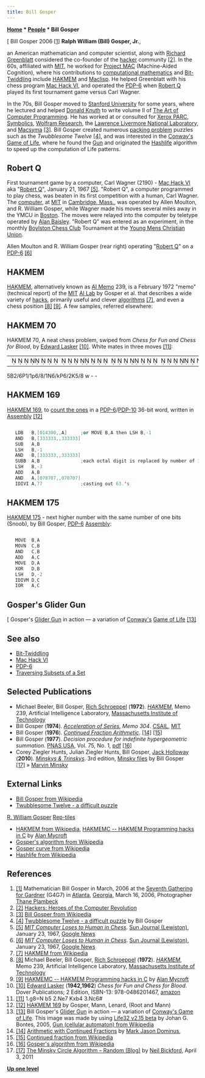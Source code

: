 ```yaml
---
title: Bill Gosper
---
```

**[Home](Home "Home") * [People](People "People") * Bill Gosper**

\[ Bill Gosper 2006 <a id="cite-note-1" href="#cite-ref-1">[1]</a>
**Ralph William (Bill) Gosper, Jr.**,

an American mathematician and computer scientist, along with [Richard Greenblatt](Richard_Greenblatt "Richard Greenblatt") considered the co-founder of the [hacker](https://en.wikipedia.org/wiki/Hacker_culture) community <a id="cite-note-2" href="#cite-ref-2">[2]</a>. In the 60s, affiliated with [MIT](Massachusetts_Institute_of_Technology "Massachusetts Institute of Technology"), he worked for [Project MAC](https://en.wikipedia.org/wiki/Project_MAC%7CProject) (Machine-Aided Cognition), where his contributions to [computational mathematics](https://en.wikipedia.org/wiki/Computational_mathematics) and [Bit-Twiddling](Bit-Twiddling "Bit-Twiddling") include [HAKMEM](#hakmem) and [Maclisp](index.php?title=Lisp&action=edit&redlink=1 "Lisp (page does not exist)"). He helped Greenblatt with his chess program [Mac Hack VI](Mac_Hack "Mac Hack"), and operated the [PDP-6](PDP-6 "PDP-6") when [Robert Q](Mac_Hack#RobertQ "Mac Hack") played its first tournament game versus Carl Wagner.

In the 70s, Bill Gosper moved to [Stanford University](Stanford_University "Stanford University") for some years, where he lectured and helped [Donald Knuth](Donald_Knuth "Donald Knuth") to write volume II of [The Art of Computer Programming](https://en.wikipedia.org/wiki/The_Art_of_Computer_Programming). He has worked at or consulted for [Xerox PARC](https://en.wikipedia.org/wiki/PARC_%28company%29), [Symbolics](https://en.wikipedia.org/wiki/Symbolics), [Wolfram Research](https://en.wikipedia.org/wiki/Wolfram_Research), the [Lawrence Livermore National Laboratory](Lawrence_Livermore_National_Laboratory "Lawrence Livermore National Laboratory"), and [Macsyma](https://en.wikipedia.org/wiki/Macsyma) <a id="cite-note-3" href="#cite-ref-3">[3]</a>. Bill Gosper created numerous [packing problem](https://en.wikipedia.org/wiki/Packing_problem) puzzles such as the *Twubblesome Twelve* <a id="cite-note-4" href="#cite-ref-4">[4]</a>, and was interested in the [Conway's](John_H._Conway "John H. Conway") [Game of Life](https://en.wikipedia.org/wiki/Conway%27s_Game_of_Life), where he found the [Gun](https://en.wikipedia.org/wiki/Gun_%28cellular_automaton%29%7CGlider) and originated the [Hashlife](https://en.wikipedia.org/wiki/Hashlife) algorithm to speed up the computation of Life patterns.

## Robert Q

First tournament game by a computer, Carl Wagner (2190) - [Mac Hack VI](Mac_Hack "Mac Hack") aka "[Robert Q](Template:Robert_Q "Template:Robert Q")", January 21, 1967 <a id="cite-note-5" href="#cite-ref-5">[5]</a>.
"Robert Q", a computer programmed to play chess, was beaten in its first competition with a human, Carl Wagner. The [computer](PDP-6 "PDP-6"), at [MIT](Massachusetts_Institute_of_Technology "Massachusetts Institute of Technology") in [Cambridge, Mass.](https://en.wikipedia.org/wiki/Cambridge,_Massachusetts), was operated by Allen Moulton, and R. William Gosper, while Wagner made his moves several miles away in the YMCU in [Boston](https://en.wikipedia.org/wiki/Boston). The moves were relayed into the computer by teletype operated by [Alan Baisley](Alan_Baisley "Alan Baisley"). "Robert Q" was entered as an experiment, in the monthly [Boylston Chess Club](http://www.boylstonchessclub.org/) Tournament at the [Young Mens Christian Union](https://en.wikipedia.org/wiki/Boston_Young_Men%27s_Christian_Union).

[](File:RobertQ1967.JPG)
Allen Moulton and R. William Gosper (rear right) operating "[Robert Q](Mac_Hack#RobertQ "Mac Hack")" on a [PDP-6](PDP-6 "PDP-6") <a id="cite-note-6" href="#cite-ref-6">[6]</a>

## HAKMEM

[HAKMEM](https://en.wikipedia.org/wiki/HAKMEM), alternatively known as [AI Memo](https://en.wikipedia.org/wiki/AI_Memo) 239, is a February 1972 "memo" (technical report) of the [MIT](Massachusetts_Institute_of_Technology "Massachusetts Institute of Technology") [AI Lab](https://en.wikipedia.org/wiki/MIT_Computer_Science_and_Artificial_Intelligence_Laboratory) by Gosper et al. that describes a wide variety of [hacks](https://en.wikipedia.org/wiki/Kludge#In_computer_science), primarily useful and clever [algorithms](Algorithms "Algorithms") <a id="cite-note-7" href="#cite-ref-7">[7]</a>, and even a chess position <a id="cite-note-8" href="#cite-ref-8">[8]</a> <a id="cite-note-9" href="#cite-ref-9">[9]</a>. A few samples, referred elsewhere:

## HAKMEM 70

HAKMEM 70, A neat chess problem, swiped from *Chess for Fun and Chess for Blood*, by [Edward Lasker](https://en.wikipedia.org/wiki/Edward_Lasker) <a id="cite-note-10" href="#cite-ref-10">[10]</a>. White mates in three moves <a id="cite-note-11" href="#cite-ref-11">[11]</a>:

|  |
| --- |
|                                                                                               ♗        ♙  ♟               ♘      ♚♙        ♔              |

5B2/6P1/1p6/8/1N6/kP6/2K5/8 w - -

## HAKMEM 169

[HAKMEM 169](Population_Count#HAKMEM169 "Population Count"), to [count the ones](Population_Count "Population Count") in a [PDP-6](PDP-6 "PDP-6")/[PDP-10](PDP-10 "PDP-10") 36-bit word, written in [Assembly](Assembly#HAKMEM169 "Assembly") <a id="cite-note-12" href="#cite-ref-12">[12]</a>

```C++

   LDB   B,[014300,,A]     ;or MOVE B,A then LSH B,-1
   AND   B,[333333,,333333]
   SUB   A,B
   LSH   B,-1
   AND   B,[333333,,333333]
   SUBB  A,B               ;each octal digit is replaced by number of 1's in it
   LSH   B,-3
   ADD   A,B
   AND   A,[070707,,070707]
   IDIVI A,77              ;casting out 63.'s

```

## HAKMEM 175

[HAKMEM 175](Traversing_Subsets_of_a_Set#Snoob "Traversing Subsets of a Set") - next higher number with the same number of one bits (Snoob), by Bill Gosper, [PDP-6](PDP-6 "PDP-6") [Assembly](Assembly "Assembly"):

```C++

   MOVE  B,A
   MOVN  C,B
   AND   C,B
   ADD   A,C
   MOVE  D,A
   XOR   D,B
   LSH   D,-2
   IDIVM D,C
   IOR   A,C

```

## Gosper's Glider Gun

\[
Gosper's [Glider Gun](https://en.wikipedia.org/wiki/Gun_%28cellular_automaton%29) in action — a variation of [Conway's](John_H._Conway "John H. Conway") [Game of Life](https://en.wikipedia.org/wiki/Conway%27s_Game_of_Life) <a id="cite-note-13" href="#cite-ref-13">[13]</a>

## See also

- [Bit-Twiddling](Bit-Twiddling "Bit-Twiddling")
- [Mac Hack VI](Mac_Hack "Mac Hack")
- [PDP-6](PDP-6 "PDP-6")
- [Traversing Subsets of a Set](Traversing_Subsets_of_a_Set "Traversing Subsets of a Set")

## Selected Publications

- Michael Beeler, Bill Gosper, [Rich Schroeppel](https://en.wikipedia.org/wiki/Richard_Schroeppel) (**1972**). *[HAKMEM](https://dspace.mit.edu/handle/1721.1/6086)*, Memo 239, Artificial Intelligence Laboratory, [Massachusetts Institute of Technology](Massachusetts_Institute_of_Technology "Massachusetts Institute of Technology")
- Bill Gosper (**1974**). *[Acceleration of Series](https://dspace.mit.edu/handle/1721.1/6088), Memo 304*. [CSAIL](https://en.wikipedia.org/wiki/MIT_Computer_Science_and_Artificial_Intelligence_Laboratory), [MIT](Massachusetts_Institute_of_Technology "Massachusetts Institute of Technology")
- Bill Gosper (**1976**). *[Continued Fraction Arithmetic](https://perl.plover.com/classes/cftalk/INFO/gosper.txt)*. <a id="cite-note-14" href="#cite-ref-14">[14]</a> <a id="cite-note-15" href="#cite-ref-15">[15]</a>
- Bill Gosper (**1977**). *Decision procedure for indefinite hypergeometric summation*. [PNAS USA](https://en.wikipedia.org/wiki/Proceedings_of_the_National_Academy_of_Sciences_of_the_United_States_of_America), Vol. 75, No. 1, [pdf](http://www.pnas.org/content/75/1/40.full.pdf) <a id="cite-note-16" href="#cite-ref-16">[16]</a>
- Corey Ziegler Hunts, Julian Ziegler Hunts, Bill Gosper, [Jack Holloway](Jack_Holloway "Jack Holloway") (**2010**). *[Minskys & Trinskys](http://www.blurb.com/b/2172660-minskys-trinskys-3rd-edition)*. 3rd edition, [Minsky files](http://gosper.org/Minskys/) by Bill Gosper <a id="cite-note-17" href="#cite-ref-17">[17]</a> » [Marvin Minsky](Marvin_Minsky "Marvin Minsky")

## External Links

- [Bill Gosper from Wikipedia](https://en.wikipedia.org/wiki/Bill_Gosper)
- [Twubblesome Twelve - a difficult puzzle](http://gosper.org/)

[R. William Gosper](http://gosper.org/bill.html)
[Rep-tiles](http://www.tweedledum.com/rwg/)

- [HAKMEM from Wikipedia](https://en.wikipedia.org/wiki/HAKMEM), [HAKMEMC -- HAKMEM Programming hacks in C](http://www.cl.cam.ac.uk/~am21/hakmemc.html) by [Alan Mycroft](http://www.cl.cam.ac.uk/~am21/)
- [Gosper's algorithm from Wikipedia](https://en.wikipedia.org/wiki/Gosper%27s_algorithm)
- [Gosper curve from Wikipedia](https://en.wikipedia.org/wiki/Gosper_curve)
- [Hashlife from Wikipedia](https://en.wikipedia.org/wiki/Hashlife)

## References

1. <a id="cite-ref-1" href="#cite-note-1">[1]</a> Mathematician Bill Gosper in March, 2006 at the [Seventh Gathering for Gardner](http://www.ifp.illinois.edu/~sdickson/G4G7/G4G7_Trip_Report.html) (G4G7) in [Atlanta](https://en.wikipedia.org/wiki/Atlanta), [Georgia](https://en.wikipedia.org/wiki/Georgia_%28U.S._state%29), March 16, 2006, Photographer [Thane Plambeck](http://www.flickr.com/people/thane/)
1. <a id="cite-ref-2" href="#cite-note-2">[2]</a> [Hackers: Heroes of the Computer Revolution](https://en.wikipedia.org/wiki/Hackers:_Heroes_of_the_Computer_Revolution)
1. <a id="cite-ref-3" href="#cite-note-3">[3]</a> [Bill Gosper from Wikipedia](https://en.wikipedia.org/wiki/Bill_Gosper)
1. <a id="cite-ref-4" href="#cite-note-4">[4]</a> [Twubblesome Twelve - a difficult puzzle](http://gosper.org/) by Bill Gosper
1. <a id="cite-ref-5" href="#cite-note-5">[5]</a> *[MIT Computer Loses to Human in Chess](http://news.google.com/newspapers?nid=1928&dat=19670123&id=O2ggAAAAIBAJ&sjid=1GYFAAAAIBAJ&pg=2308,2313204)*. [Sun Journal (Lewiston)](https://en.wikipedia.org/wiki/Sun_Journal_%28Lewiston%29), January 23, 1967, [Google News](https://en.wikipedia.org/wiki/Google_News)
1. <a id="cite-ref-6" href="#cite-note-6">[6]</a> *[MIT Computer Loses to Human in Chess](https://news.google.com/newspapers?nid=1928&dat=19670123&id=O2ggAAAAIBAJ&sjid=1GYFAAAAIBAJ&pg=2308,2313204&hl=en)*. [Sun Journal (Lewiston)](https://en.wikipedia.org/wiki/Sun_Journal_%28Lewiston%29), January 23, 1967, [Google News](https://en.wikipedia.org/wiki/Google_News)
1. <a id="cite-ref-7" href="#cite-note-7">[7]</a> [HAKMEM from Wikipedia](https://en.wikipedia.org/wiki/HAKMEM)
1. <a id="cite-ref-8" href="#cite-note-8">[8]</a> Michael Beeler, Bill Gosper, [Rich Schroeppel](https://en.wikipedia.org/wiki/Richard_Schroeppel) (**1972**). *[HAKMEM](https://dspace.mit.edu/handle/1721.1/6086)*, Memo 239, Artificial Intelligence Laboratory, [Massachusetts Institute of Technology](Massachusetts_Institute_of_Technology "Massachusetts Institute of Technology")
1. <a id="cite-ref-9" href="#cite-note-9">[9]</a> [HAKMEMC -- HAKMEM Programming hacks in C](http://www.cl.cam.ac.uk/~am21/hakmemc.html) by [Alan Mycroft](http://www.cl.cam.ac.uk/~am21/)
1. <a id="cite-ref-10" href="#cite-note-10">[10]</a> [Edward Lasker](https://en.wikipedia.org/wiki/Edward_Lasker) (**1942,1962**) *Chess for Fun and Chess for Blood*. Dover Publications; 2 Edition, ISBN-13: 978-0486201467, [amazon](http://www.amazon.com/Chess-Fun-Blood-Edward-Lasker/dp/0486201465)
1. <a id="cite-ref-11" href="#cite-note-11">[11]</a> 1.g8=N b5 2.Ne7 Kxb4 3.Nc6#
1. <a id="cite-ref-12" href="#cite-note-12">[12]</a> [HAKMEM 169](Population_Count#HAKMEM169 "Population Count") by Gosper, Mann, Lenard, (Root and Mann)
1. <a id="cite-ref-13" href="#cite-note-13">[13]</a> Bill Gosper's [Glider Gun](https://en.wikipedia.org/wiki/Gun_%28cellular_automaton%29) in action — a variation of [Conway's Game of Life](https://en.wikipedia.org/wiki/Conway%27s_Game_of_Life). This image was made by using [Life32 v2.15 beta](http://psoup.math.wisc.edu/Life32.html) by Johan G. Bontes, 2005, [Gun (cellular automaton) from Wikipedia](https://en.wikipedia.org/wiki/Gun_%28cellular_automaton%29)
1. <a id="cite-ref-14" href="#cite-note-14">[14]</a> [Arithmetic with Continued Fractions](https://perl.plover.com/yak/cftalk/) by [Mark Jason Dominus](https://en.wikiquote.org/wiki/Mark_Jason_Dominus),
1. <a id="cite-ref-15" href="#cite-note-15">[15]</a> [Continued fraction from Wikipedia](https://en.wikipedia.org/wiki/Continued_fraction)
1. <a id="cite-ref-16" href="#cite-note-16">[16]</a> [Gosper's algorithm from Wikipedia](https://en.wikipedia.org/wiki/Gosper%27s_algorithm)
1. <a id="cite-ref-17" href="#cite-note-17">[17]</a> [The Minsky Circle Algorithm – Random (Blog)](https://nbickford.wordpress.com/2011/04/03/the-minsky-circle-algorithm/) by [Neil Bickford](https://nbickford.wordpress.com/author/nbickford/), April 3, 2011

**[Up one level](People "People")**

